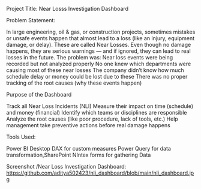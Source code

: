 Project Title: Near Losss Investigation Dashboard

Problem Statement: 

In large engineering, oil & gas, or construction projects, sometimes mistakes or unsafe events happen that almost lead to a loss (like an injury, equipment damage, or delay). These are called Near Losses.
Even though no damage happens, they are serious warnings — and if ignored, they can lead to real losses in the future.
The problem was:
Near loss events were being recorded but not analyzed properly
No one knew which departments were causing most of these near losses
The company didn’t know how much schedule delay or money could be lost due to these
There was no proper tracking of the root causes (why these events happen)

Purpose of the Dashboard

Track all Near Loss Incidents (NLI)
Measure their impact on time (schedule) and money (financial)
Identify which teams or disciplines are responsible
Analyze the root causes (like poor procedure, lack of tools, etc.)
Help management take preventive actions before real damage happens

Tools Used:

Power BI Desktop DAX for custom measures Power Query for data transformation,SharePoint NIntex forms for gathering Data

Screenshot /Near Loss Investigation Dashboard: https://github.com/aditya502423/nli_dashboard/blob/main/nli_dashboard.jpg

